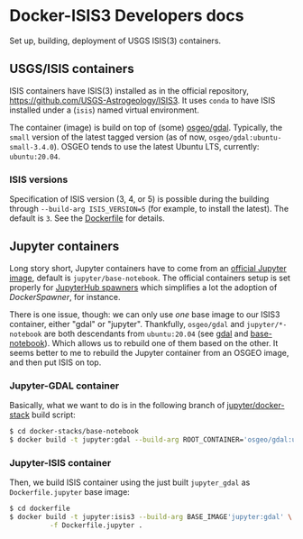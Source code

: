 # Docker-ISIS3 Developers docs
Set up, building, deployment of USGS ISIS(3) containers.


## USGS/ISIS containers
ISIS containers have ISIS(3) installed as in the official repository,
https://github.com/USGS-Astrogeology/ISIS3.
It uses `conda` to have ISIS installed under a (`isis`) named virtual environment.

The container (image) is build on top of (some) [osgeo/gdal](https://hub.docker.com/r/osgeo/gdal).
Typically, the `small` version of the latest tagged version (as of now,
`osgeo/gdal:ubuntu-small-3.4.0`).
OSGEO tends to use the latest Ubuntu LTS, currently: `ubuntu:20.04`.


### ISIS versions
Specification of ISIS version (3, 4, or 5) is possible during the building
through `--build-arg ISIS_VERSION=5` (for example, to install the latest).
The default is `3`.
See the [Dockerfile](/dockerfile/Dockerfile) for details.


## Jupyter containers
Long story short, Jupyter containers have to come from an
[official Jupyter image](https://hub.docker.com/u/jupyter),
default is `jupyter/base-notebook`.
The official containers setup is set properly for
[JupyterHub spawners](https://jupyterhub.readthedocs.io/en/stable/reference/spawners.html)
which simplifies a lot the adoption of _DockerSpawner_, for instance.

There is one issue, though: we can only use _one_ base image to our ISIS3
container, either "gdal" or "jupyter".
Thankfully, `osgeo/gdal` and `jupyter/*-notebook` are both descendants from
`ubuntu:20.04` (see [gdal](https://github.com/OSGeo/gdal/blob/master/docker/ubuntu-small/Dockerfile) and [base-notebook](https://github.com/jupyter/docker-stacks/blob/master/base-notebook/Dockerfile)).
Which allows us to rebuild one of them based on the other.
It seems better to me to rebuild the Jupyter container from an OSGEO image,
and then put ISIS on top.


### Jupyter-GDAL container
Basically, what we want to do is in the following branch of [jupyter/docker-stack](
https://github.com/dockerstuff/docker-stacks/blob/master/base-notebook/build_gdal.sh
) build script:

```bash
$ cd docker-stacks/base-notebook
$ docker build -t jupyter:gdal --build-arg ROOT_CONTAINER='osgeo/gdal:ubuntu-small-3.4.0' .
```


### Jupyter-ISIS container
Then, we build ISIS container using the just built `jupyter_gdal` as
`Dockerfile.jupyter` base image:

```bash
$ cd dockerfile
$ docker build -t jupyter:isis3 --build-arg BASE_IMAGE'jupyter:gdal' \
          -f Dockerfile.jupyter .
```
